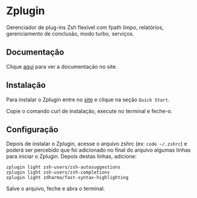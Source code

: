 # Zplugin

Gerenciador de plug-ins Zsh flexível com fpath limpo, relatórios, gerenciamento de conclusão, modo turbo, serviços.

## Documentação

Clique [aqui](https://github.com/zdharma/zplugin) para ver a documentação no site.

## Instalação

Para instalar o Zplugin entre no [site](https://github.com/zdharma/zplugin) e clique na seção `Quick Start`.

Copie o comando curl de instalação, execute no terminal e feche-o.

## Configuração

Depois de instalar o Zplugin, acesse o arquivo zshrc (ex: `code ~/.zshrc`) e poderá ser percebido que foi adicionado no final do arquivo algumas linhas para iniciar o Zplugin. Depois destas linhas, adicione:

```
zplugin light zsh-users/zsh-autosuggestions
zplugin light zsh-users/zsh-completions
zplugin light zdharma/fast-syntax-highlighting
```

Salve o arquivo, feche e abra o terminal.
